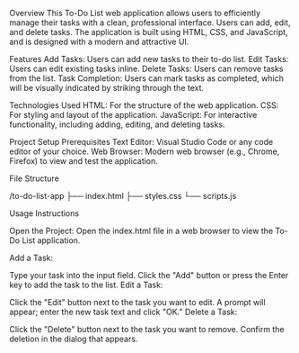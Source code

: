 Overview
This To-Do List web application allows users to efficiently manage their tasks with a clean, professional interface. Users can add, edit, and delete tasks. The application is built using HTML, CSS, and JavaScript, and is designed with a modern and attractive UI.

Features
Add Tasks: Users can add new tasks to their to-do list.
Edit Tasks: Users can edit existing tasks inline.
Delete Tasks: Users can remove tasks from the list.
Task Completion: Users can mark tasks as completed, which will be visually indicated by striking through the text.

Technologies Used
HTML: For the structure of the web application.
CSS: For styling and layout of the application.
JavaScript: For interactive functionality, including adding, editing, and deleting tasks.

Project Setup
Prerequisites
Text Editor: Visual Studio Code or any code editor of your choice.
Web Browser: Modern web browser (e.g., Chrome, Firefox) to view and test the application.

File Structure

/to-do-list-app
    ├── index.html
    ├── styles.css
    └── scripts.js


Usage Instructions

Open the Project: Open the index.html file in a web browser to view the To-Do List application.

Add a Task:

Type your task into the input field.
Click the "Add" button or press the Enter key to add the task to the list.
Edit a Task:

Click the "Edit" button next to the task you want to edit.
A prompt will appear; enter the new task text and click "OK."
Delete a Task:

Click the "Delete" button next to the task you want to remove.
Confirm the deletion in the dialog that appears.
